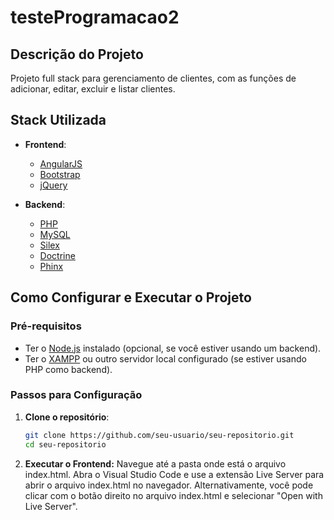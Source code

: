 # testeProgramacao2
## Descrição do Projeto

Projeto full stack para gerenciamento de clientes, com as funções de adicionar, editar, excluir e listar clientes.

## Stack Utilizada

- **Frontend**:
  - [AngularJS](https://angularjs.org/) 
  - [Bootstrap](https://getbootstrap.com/) 
  - [jQuery](https://jquery.com/) 

- **Backend**:
  - [PHP](https://www.php.net/)
  - [MySQL](https://www.mysql.com/) 
  - [Silex](https://silex.sensiolabs.org/) 
  - [Doctrine](https://www.doctrine-project.org/) 
  - [Phinx](https://phinx.org/) 

## Como Configurar e Executar o Projeto

### Pré-requisitos

- Ter o [Node.js](https://nodejs.org/) instalado (opcional, se você estiver usando um backend).
- Ter o [XAMPP](https://www.apachefriends.org/index.html) ou outro servidor local configurado (se estiver usando PHP como backend).

### Passos para Configuração

1. **Clone o repositório**:
   ```bash
   git clone https://github.com/seu-usuario/seu-repositorio.git
   cd seu-repositorio


2. **Executar o Frontend:**
Navegue até a pasta onde está o arquivo index.html.
Abra o Visual Studio Code e use a extensão Live Server para abrir o arquivo index.html no navegador.
Alternativamente, você pode clicar com o botão direito no arquivo index.html e selecionar "Open with Live Server".
